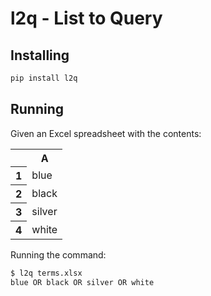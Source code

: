 # l2q - List to Query

## Installing

```bash
pip install l2q
```

## Running

Given an Excel spreadsheet with the contents:

<table>
    <tr>
        <th></th>
        <th>A</th>
    </tr>
    <tr>
        <th>1</th>
        <td>blue</td>
    </tr>
    <tr>
        <th>2</th>
        <td>black</td>
    </tr>
    <tr>
        <th>3</th>
        <td>silver</td>
    </tr>
    <tr>
        <th>4</th>
        <td>white</td>
    </tr>
</table>

Running the command:

```bash
$ l2q terms.xlsx
blue OR black OR silver OR white
```